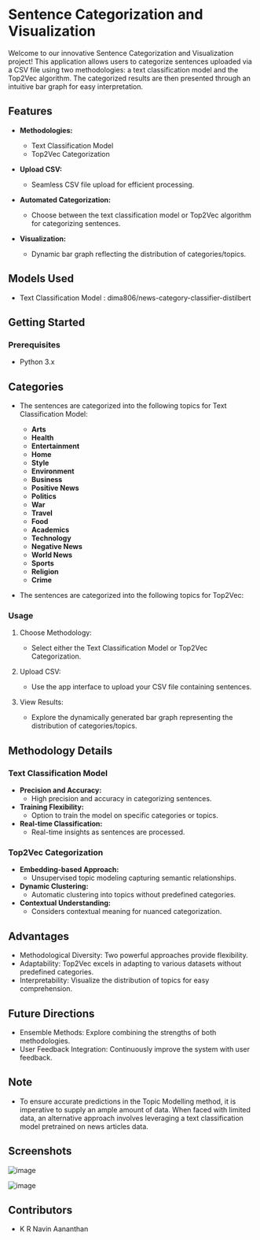 # Sentence Categorization and Visualization

Welcome to our innovative Sentence Categorization and Visualization project! This application allows users to categorize sentences uploaded via a CSV file using two methodologies: a text classification model and the Top2Vec algorithm. The categorized results are then presented through an intuitive bar graph for easy interpretation.

## Features

- **Methodologies:**
  - Text Classification Model
  - Top2Vec Categorization

- **Upload CSV:**
  - Seamless CSV file upload for efficient processing.

- **Automated Categorization:**
  - Choose between the text classification model or Top2Vec algorithm for categorizing sentences.

- **Visualization:**
  - Dynamic bar graph reflecting the distribution of categories/topics.

## Models Used
   - Text Classification Model : dima806/news-category-classifier-distilbert

## Getting Started

### Prerequisites

- Python 3.x

## Categories

 - The sentences are categorized into the following topics for Text Classification Model:

    - **Arts**
    - **Health**
    - **Entertainment**
    - **Home**
    - **Style**
    - **Environment**
    - **Business**
    - **Positive News**
    - **Politics**
    - **War**
    - **Travel**
    - **Food**
    - **Academics**
    - **Technology**
    - **Negative News**
    - **World News**
    - **Sports**
    - **Religion**
    - **Crime**
      
- The sentences are categorized into the following topics for Top2Vec:

### Usage

1. Choose Methodology:
   - Select either the Text Classification Model or Top2Vec Categorization.

2. Upload CSV:
   - Use the app interface to upload your CSV file containing sentences.

3. View Results:
   - Explore the dynamically generated bar graph representing the distribution of categories/topics.

## Methodology Details

### Text Classification Model

- **Precision and Accuracy:**
  - High precision and accuracy in categorizing sentences.
- **Training Flexibility:**
  - Option to train the model on specific categories or topics.
- **Real-time Classification:**
  - Real-time insights as sentences are processed.

### Top2Vec Categorization

- **Embedding-based Approach:**
  - Unsupervised topic modeling capturing semantic relationships.
- **Dynamic Clustering:**
  - Automatic clustering into topics without predefined categories.
- **Contextual Understanding:**
  - Considers contextual meaning for nuanced categorization.

## Advantages

- Methodological Diversity: Two powerful approaches provide flexibility.
- Adaptability: Top2Vec excels in adapting to various datasets without predefined categories.
- Interpretability: Visualize the distribution of topics for easy comprehension.

## Future Directions

- Ensemble Methods: Explore combining the strengths of both methodologies.
- User Feedback Integration: Continuously improve the system with user feedback.

## Note
- To ensure accurate predictions in the Topic Modelling method, it is imperative to supply an ample amount of data. When faced with limited data, an alternative approach involves leveraging a text classification model pretrained on news articles data.

## Screenshots
![image](https://github.com/NavinAananthan/Text-Categorization/assets/81963819/d2de34c8-2220-412d-a54d-5555c2325ecf)

![image](https://github.com/NavinAananthan/Text-Categorization/assets/81963819/3d817988-48a5-4a96-b35d-7505d633fa2d)

## Contributors

- K R Navin Aananthan
